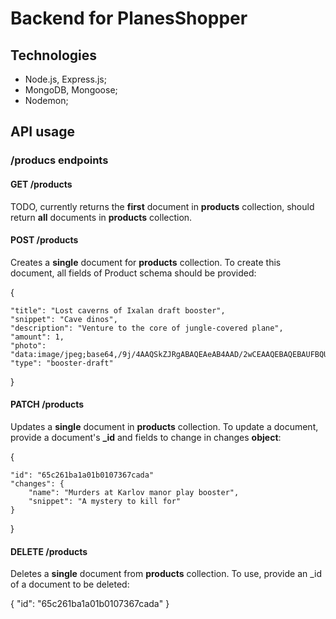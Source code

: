 # Backend for PlanesShopper

## Technologies

- Node.js, Express.js;
- MongoDB, Mongoose;
- Nodemon;

## API usage

### /producs endpoints

#### GET /products

TODO, currently returns the **first** document in **products** collection, should return **all** documents in **products** collection.

#### POST /products

Creates a **single** document for **products** collection. To create this document, all fields of Product schema should be provided:

{

    "title": "Lost caverns of Ixalan draft booster",
    "snippet": "Cave dinos",
    "description": "Venture to the core of jungle-covered plane",
    "amount": 1,
    "photo": "data:image/jpeg;base64,/9j/4AAQSkZJRgABAQEAeAB4AAD/2wCEAAQEBAQEBAUFBQU…",
    "type": "booster-draft"

}

#### PATCH /products

Updates a **single** document in **products** collection. To update a document, provide a document's **\_id** and fields to change in changes **object**:

{

    "id": "65c261ba1a01b0107367cada"
    "changes": {
        "name": "Murders at Karlov manor play booster",
        "snippet": "A mystery to kill for"
    }

}

#### DELETE /products

Deletes a **single** document from **products** collection. To use, provide an \_id of a document to be deleted:

{
"id": "65c261ba1a01b0107367cada"
}
